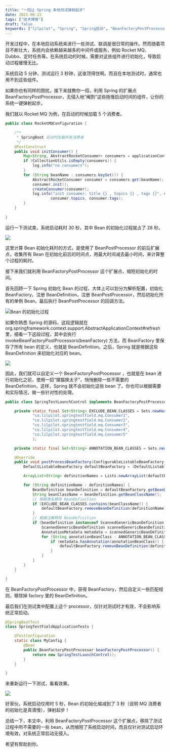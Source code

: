 ```yaml
---
title: "一招让 Spring 本地测试弹射起步"
date: 2021-06-22
tags: ["技术博客"]
draft: false
keywords: ["lilpilot", "Spring", "Spring启动", "BeanFactoryPostProcessor", "Spring本地测试"]
---
```


开发过程中，在本地启动系统来进行一些测试、联调是很日常的操作。然而随着项目不断壮大，系统内会依赖越来越多的中间件或服务，例如 Rocket MQ、Dubbo、定时任务等。在系统启动的时候，需要对这些组件进行初始化，导致启动过程缓慢无比。

系统启动 5 分钟，测试运行 3 秒钟，这谁顶得住啊。而且在本地测试时，通常也用不到这些组件。

如果你也有同样的困扰，接下来就教你一招，利用 Spring 的扩展点 BeanFactoryPostProcessor，无侵入地“阉割”这些拖慢启动时间的组件，让你的系统一键弹射起步。

我们就以 Rocket MQ 为例，在启动的时候加载 5 个消费者。

```java
public class RocketMQConfiguration {

    /**
     * SpringBoot 启动时加载所有消费者
     */
    @PostConstruct
    public void initConsumer() {
        Map<String, AbstractRocketConsumer> consumers = applicationContext.getBeansOfType(AbstractRocketConsumer.class);
        if (CollectionUtils.isEmpty(consumers)) {
            log.info("no consumers");
        }
        for (String beanName : consumers.keySet()) {
            AbstractRocketConsumer consumer = consumers.get(beanName);
            consumer.init();
            createConsumer(consumer);
            log.info("init consumer: title {} , topics {} , tags {}", consumer.consumerTitle,
                    consumer.topics, consumer.tags);
        }
    }
    
}
```

运行一下测试类，系统启动耗时 30 秒，其中 Bean 的初始化过程就占了 28 秒。

![](https://p5.toutiaoimg.com/origin/pgc-image/08a7a4e0511e4ba4873dc39e199f42e4.jpg)

这里计算 Bean 初始化耗时的方式，是使用了 BeanPostProcessor 的前后扩展点，收集所有 Bean 在初始化前后的时间点，用最大时间减去最小时间，来计算整个过程的耗时。

接下来我们就利用 BeanFactoryPostProcessor 这个扩展点，缩短初始化的时间。

首先回顾一下 Spring 初始化 Bean 的过程，大体上可以划分为解析配置，初始化 BeanFactory，注册 BeanDefinition，注册 BeanPostProcessor，然后初始化所有的单例 Bean，最后执行 BeanPostProcessor 的回调方法。

![Bean 的初始化过程](https://p9.toutiaoimg.com/origin/pgc-image/005d789c00954c57aa07a135b537a162.png)

如果你熟悉 Spring 的源码，这段逻辑就在 org.springframework.context.support.AbstractApplicationContext#refresh 里，细看一下这段过程，其中会执行 invokeBeanFactoryPostProcessors(beanFactory) 方法，而 BeanFactory 里保存了所有 bean 的定义，也就是 BeanDefinition。之后，Spring 就是根据这些 BeanDefinition 来初始化对应的 bean。

![](https://p9.toutiaoimg.com/origin/pgc-image/af9cbfdf4a1b4ecbbc6977ed70536ff9.jpg)

因此，我们就可以自定义一个 BeanFactoryPostProcessor ，也就是在 bean 进行初始化之前，使用一招“狸猫换太子”，悄悄删除一些不需要的 BeanDefinition，这样，Spring 就不会初始化这些 bean 了。你也可以根据需要和实际情况，做一些针对性的处理。

```java
public class SpringTestLaunchControl implements BeanFactoryPostProcessor {

    private static final Set<String> EXCLUDE_BEAN_CLASSES = Sets.newHashSet(
            "co.lilpilot.springtestfield.mq.Consumer1",
            "co.lilpilot.springtestfield.mq.Consumer2",
            "co.lilpilot.springtestfield.mq.Consumer3",
            "co.lilpilot.springtestfield.mq.Consumer4",
            "co.lilpilot.springtestfield.mq.Consumer5"
            );

    private static final Set<String> ANNOTATION_BEAN_CLASSES = Sets.newHashSet();

    @Override
    public void postProcessBeanFactory(ConfigurableListableBeanFactory beanFactory) throws BeansException {
        DefaultListableBeanFactory defaultBeanFactory = (DefaultListableBeanFactory) beanFactory;

        ArrayList<String> definitionNames = Lists.newArrayList(defaultBeanFactory.getBeanDefinitionNames());

        for (String definitionName : definitionNames) {
            BeanDefinition beanDefinition = defaultBeanFactory.getBeanDefinition(definitionName);
            String beanClassName = beanDefinition.getBeanClassName();
            // 根据类名移除 BeanDefinition
            if (EXCLUDE_BEAN_CLASSES.contains(beanClassName)) {
                defaultBeanFactory.removeBeanDefinition(definitionName);
            }
            // 根据注解移除 BeanDefinition
            if (beanDefinition instanceof ScannedGenericBeanDefinition) {
                ScannedGenericBeanDefinition scannedGenericBeanDefinition = (ScannedGenericBeanDefinition) beanDefinition;
                AnnotationMetadata metadata = scannedGenericBeanDefinition.getMetadata();
                for (String annotationBeanClass : ANNOTATION_BEAN_CLASSES) {
                    if (metadata.hasAnnotation(annotationBeanClass)) {
                        defaultBeanFactory.removeBeanDefinition(definitionName);
                    }
                }
            }
        }
    }

}
```

在 BeanFactoryPostProcessor 中，获得 BeanFactory，然后自定义一些匹配规则，移除掉 factory 里的 BeanDefinition。

最后我们在测试类中配置上这个 processor，仅针对测试时才有效，不会影响系统正常启动。

```java
@SpringBootTest
class SpringTestFieldApplicationTests {

    @TestConfiguration
    static class MyConfig {
        @Bean
        public BeanFactoryPostProcessor beanFactoryPostProcessor() {
            return new SpringTestLaunchControl();
        }
    }

}

```

来重新运行一下测试，看看效果。

![](https://p9.toutiaoimg.com/origin/pgc-image/a1aed1f6d1714ec2aeeaa7195496d875.jpg)

好家伙，系统启动仅用时 5 秒，Bean 的初始化缩减到了 3 秒（说明 MQ 消费者的初始化是真滴慢），弹射起步！

总结一下，本文中，利用 BeanFactoryPostProcessor 这个扩展点，移除了测试过程中所不需要的一些 bean，从而缩短了系统启动时间，而且仅针对测试启动环境有效，对系统正常启动无侵入。

希望有帮助到你。

